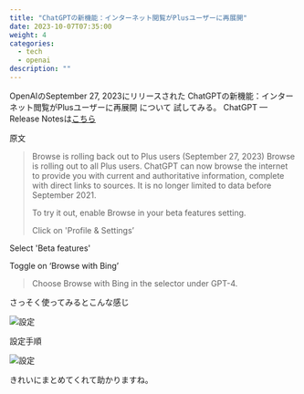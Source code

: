 ```yaml
---
title: "ChatGPTの新機能：インターネット閲覧がPlusユーザーに再展開"
date: 2023-10-07T07:35:00
weight: 4
categories:
  - tech
  - openai
description: ""
---
```


OpenAIのSeptember 27, 2023にリリースされた
ChatGPTの新機能：インターネット閲覧がPlusユーザーに再展開 について
試してみる。
 ChatGPT — Release Notesは[こちら](https://help.openai.com/en/articles/6825453-chatgpt-release-notes#h_4799933861)

原文

>Browse is rolling back out to Plus users (September 27, 2023)
Browse is rolling out to all Plus users. ChatGPT can now browse the internet to provide you with current and authoritative information, complete with direct links to sources. It is no longer limited to data before September 2021.
>
>To try it out, enable Browse in your beta features setting.
>
>Click on 'Profile & Settings’
>
Select 'Beta features'
>
Toggle on ‘Browse with Bing’
>
>Choose Browse with Bing in the selector under GPT-4.

さっそく使ってみるとこんな感じ

![設定](/images/tech/ChatGPT-BrowsePlusUpdate_20230927_2.png)

設定手順

![設定](/images/tech/ChatGPT-BrowsePlusUpdate_20230927_1.png)

きれいにまとめてくれて助かりますね。
